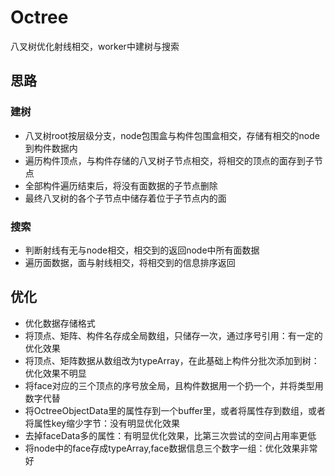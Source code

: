 # Octree
八叉树优化射线相交，worker中建树与搜索

## 思路
### 建树
- 八叉树root按层级分支，node包围盒与构件包围盒相交，存储有相交的node到构件数据内
- 遍历构件顶点，与构件存储的八叉树子节点相交，将相交的顶点的面存到子节点
- 全部构件遍历结束后，将没有面数据的子节点删除
- 最终八叉树的各个子节点中储存着位于子节点内的面

### 搜索
- 判断射线有无与node相交，相交到的返回node中所有面数据
- 遍历面数据，面与射线相交，将相交到的信息排序返回



## 优化
- 优化数据存储格式
- 将顶点、矩阵、构件名存成全局数组，只储存一次，通过序号引用：有一定的优化效果
- 将顶点、矩阵数据从数组改为typeArray，在此基础上构件分批次添加到树：优化效果不明显
- 将face对应的三个顶点的序号放全局，且构件数据用一个扔一个，并将类型用数字代替
- 将OctreeObjectData里的属性存到一个buffer里，或者将属性存到数组，或者将属性key缩少字节：没有明显优化效果
- 去掉faceData多的属性：有明显优化效果，比第三次尝试的空间占用率更低
- 将node中的face存成typeArray,face数据信息三个数字一组：优化效果非常好
